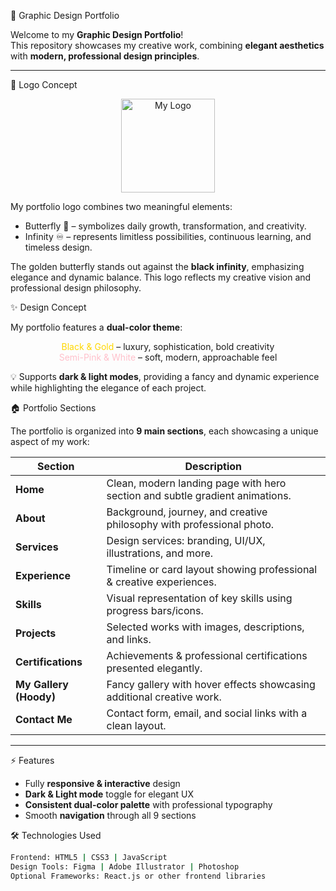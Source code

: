 🎨 Graphic Design Portfolio

Welcome to my **Graphic Design Portfolio**!  
This repository showcases my creative work, combining **elegant aesthetics** with **modern, professional design principles**.  

---

 🦋 Logo Concept

<div align="center">
  <img src="assets/logo.png" alt="My Logo" width="150"/>
</div>

My portfolio logo combines two meaningful elements:

- Butterfly 🦋 – symbolizes daily growth, transformation, and creativity.  
- Infinity ♾️ – represents limitless possibilities, continuous learning, and timeless design.  

The golden butterfly stands out against the **black infinity**, emphasizing elegance and dynamic balance. This logo reflects my creative vision and professional design philosophy.



 ✨ Design Concept

My portfolio features a **dual-color theme**:  

<div align="center">
  <span style="color:gold">Black & Gold</span> – luxury, sophistication, bold creativity  
  <br>
  <span style="color:pink">Semi-Pink & White</span> – soft, modern, approachable feel  
</div>

💡 Supports **dark & light modes**, providing a fancy and dynamic experience while highlighting the elegance of each project.


 🏠 Portfolio Sections

The portfolio is organized into **9 main sections**, each showcasing a unique aspect of my work:

| Section | Description |
|---------|-------------|
| **Home** | Clean, modern landing page with hero section and subtle gradient animations. |
| **About** | Background, journey, and creative philosophy with professional photo. |
| **Services** | Design services: branding, UI/UX, illustrations, and more. |
| **Experience** | Timeline or card layout showing professional & creative experiences. |
| **Skills** | Visual representation of key skills using progress bars/icons. |
| **Projects** | Selected works with images, descriptions, and links. |
| **Certifications** | Achievements & professional certifications presented elegantly. |
| **My Gallery (Hoody)** | Fancy gallery with hover effects showcasing additional creative work. |
| **Contact Me** | Contact form, email, and social links with a clean layout. |

---

⚡ Features

- Fully **responsive & interactive** design  
- **Dark & Light mode** toggle for elegant UX  
- **Consistent dual-color palette** with professional typography  
- Smooth **navigation** through all 9 sections  


🛠 Technologies Used

```bash
Frontend: HTML5 | CSS3 | JavaScript
Design Tools: Figma | Adobe Illustrator | Photoshop
Optional Frameworks: React.js or other frontend libraries
